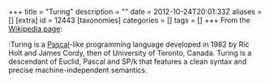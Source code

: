 +++
title = "Turing"
description = ""
date = 2012-10-24T20:01:33Z
aliases = []
[extra]
id = 12443
[taxonomies]
categories = []
tags = []
+++
From the [Wikipedia page](https://en.wikipedia.org/wiki/Turing_(programming_language)):

:Turing is a [Pascal](https://rosettacode.org/wiki/Pascal)-like programming language developed in 1982 by Ric Holt and James Cordy, then of University of Toronto, Canada. Turing is a descendant of Euclid, Pascal and SP/k that features a clean syntax and precise machine-independent semantics.
